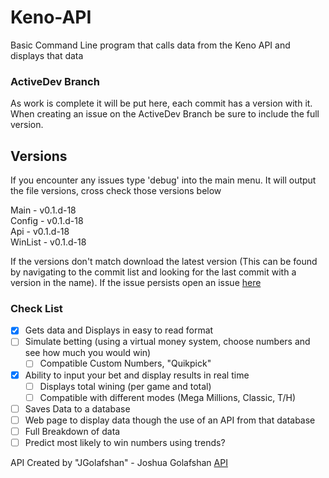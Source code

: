 # Keno-API
Basic Command Line program that calls data from the Keno API and displays that data

### ActiveDev Branch
As work is complete it will be put here, each commit has a version with it.
When creating an issue on the ActiveDev Branch be sure to include the full version.

## Versions
If you encounter any issues type 'debug' into the main menu.
It will output the file versions, cross check those versions below

Main - v0.1.d-18\
Config - v0.1.d-18\
Api - v0.1.d-18\
WinList - v0.1.d-18

If the versions don't match download the latest version (This can be found by navigating to the commit list and looking for the last commit with a version in the name). If the issue persists open an issue [here](https://github.com/CatotronExists/Keno-DataVis/issues)


### Check List
- [x] Gets data and Displays in easy to read format
- [ ] Simulate betting (using a virtual money system, choose numbers and see how much you would win)
  - [ ] Compatible Custom Numbers, "Quikpick"
- [x] Ability to input your bet and display results in real time
  - [ ] Displays total wining (per game and total)
  - [ ] Compatible with different modes (Mega Millions, Classic, T/H)
- [ ] Saves Data to a database
- [ ] Web page to display data though the use of an API from that database
- [ ] Full Breakdown of data
- [ ] Predict most likely to win numbers using trends?

API Created by "JGolafshan" - Joshua Golafshan [API](https://github.com/JGolafshan/keno-api)

